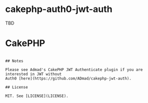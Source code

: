 # cakephp-auth0-jwt-auth
TBD

# CakePHP 
  ```

## Notes

Please see Admad's CakePHP JWT Authenticate plugin if you are interested in JWT without 
Auth0 [here](https://github.com/ADmad/cakephp-jwt-auth).

## License

MIT. See [LICENSE](LICENSE).